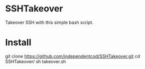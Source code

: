# SSHTakeover
Takeover SSH with this simple bash script.

# Install
git clone https://github.com/independentcod/SSHTakeover.git
cd SSHTakeover/
sh takeover.sh

